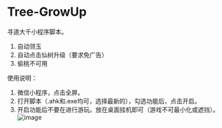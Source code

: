 # Tree-GrowUp

寻道大千小程序脚本。
1. 自动领玉
2. 自动点击仙树升级（要求免广告）
3. 偷桃不可用

使用说明：
1. 微信小程序，点击全屏。
2. 打开脚本（.ahk和.exe均可，选择最新的），勾选功能后，点击开启。
3. 开启功能后不要在进行游玩。放在桌面挂机即可（游戏不可最小化或遮挡）。
![image](https://github.com/Fruiticecake/Tree-GrowUp/blob/main/images/software.png)